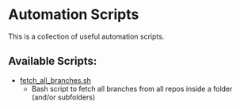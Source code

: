 # Automation Scripts
This is a collection of useful automation scripts.

## Available Scripts:

- [fetch_all_branches.sh](https://github.com/pandego/automation-by-script/blob/main/fetch_all_branches.sh)
   - Bash script to fetch all branches from all repos inside a folder (and/or subfolders)
